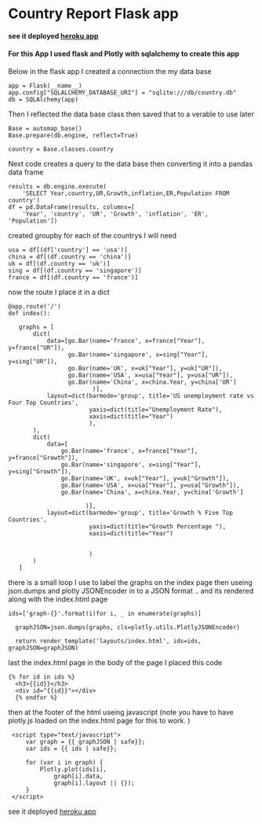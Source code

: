 

 # Country Report Flask app 
 
 ####  see it deployed [heroku app](https://country-report.herokuapp.com/)



#### For this App I used flask and Plotly with sqlalchemy to create this app 


Below in the flask app I created a connection the my data base 
```
app = Flask(__name__)
app.config["SQLALCHEMY_DATABASE_URI"] = "sqlite:///db/country.db"
db = SQLAlchemy(app)
```
Then I reflected the data base class then saved that to a verable to use later 
```
Base = automap_base()
Base.prepare(db.engine, reflect=True)

country = Base.classes.country
```
Next code creates a query to the data base then converting it into a pandas data frame 

```
results = db.engine.execute(
    'SELECT Year,country,UR,Growth,inflation,ER,Population FROM country')
df = pd.DataFrame(results, columns=[
    'Year', 'country', 'UR', 'Growth', 'inflation', 'ER', 'Population'])
 ```
 created groupby for each of the countrys I will need 
 ```
 usa = df[(df['country'] == 'usa')]
china = df[(df.country == 'china')]
uk = df[(df.country == 'uk')]
sing = df[(df.country == 'singapore')]
france = df[(df.country == 'france')]

 ```
 now the route I place it in a dict
 ```
 @app.route('/')
def index():

    graphs = [
        dict(
            data=[go.Bar(name='france', x=france["Year"], y=france["UR"]),
                  go.Bar(name='singapore', x=sing["Year"], y=sing["UR"]),
                  go.Bar(name='UK', x=uk["Year"], y=uk["UR"]),
                  go.Bar(name='USA', x=usa["Year"], y=usa["UR"]),
                  go.Bar(name='China', x=china.Year, y=china['UR']
                         )],
            layout=dict(barmode='group', title='US unemployment rate vs Four Top Countries',
                        yaxis=dict(title="Unemployment Rate"),
                        xaxis=dict(title="Year")
                        ),
        ),
        dict(
            data=[
                go.Bar(name='france', x=france["Year"], y=france["Growth"]),
                go.Bar(name='singapore', x=sing["Year"], y=sing["Growth"]),
                go.Bar(name='UK', x=uk["Year"], y=uk["Growth"]),
                go.Bar(name='USA', x=usa["Year"], y=usa["Growth"]),
                go.Bar(name='China', x=china.Year, y=china['Growth']

                       )],
            layout=dict(barmode='group', title='Growth % Five Top Countries',
                        yaxis=dict(title="Growth Percentage "),
                        xaxis=dict(title="Year")


                        )
        )
    ]
   ```
   there is a small loop I use to label the graphs on the index page then useing json.dumps and plotly JSONEncoder in to a JSON format .. and its rendered along with the index.html page 
  ```
  ids=['graph-{}'.format(i)for i, _ in enumerate(graphs)]

    graphJSON=json.dumps(graphs, cls=plotly.utils.PlotlyJSONEncoder)

    return render_template('layouts/index.html', ids=ids, graphJSON=graphJSON)

  ```
  
  last the index.html page
  in the body of the page I placed this code  
  ``` 
  {% for id in ids %}
    <h3>{{id}}</h3>
    <div id="{{id}}"></div>
    {% endfor %}
   ```
   then at the footer of the html useing javascript 
   (note you have to have plotly.js loaded on the index.html page for this to work. )
   ```
    <script type="text/javascript">
        var graph = {{ graphJSON | safe}};
        var ids = {{ ids | safe}};

        for (var i in graph) {
            Plotly.plot(ids[i],
                graph[i].data,
                graph[i].layout || {});
        }
    </script>
   ```
 see it deployed [heroku app](https://country-report.herokuapp.com/)
